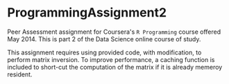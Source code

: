 ProgrammingAssignment2
======================

Peer Assessment assignment for Coursera's `R Programming` course
offered May 2014. This is part 2 of the Data Science online course
of study.

This assignment requires using provided code, with modification,
to perform matrix inversion. To improve performance, a caching function
is included to short-cut the computation of the matrix if it is
already memeroy resident.
